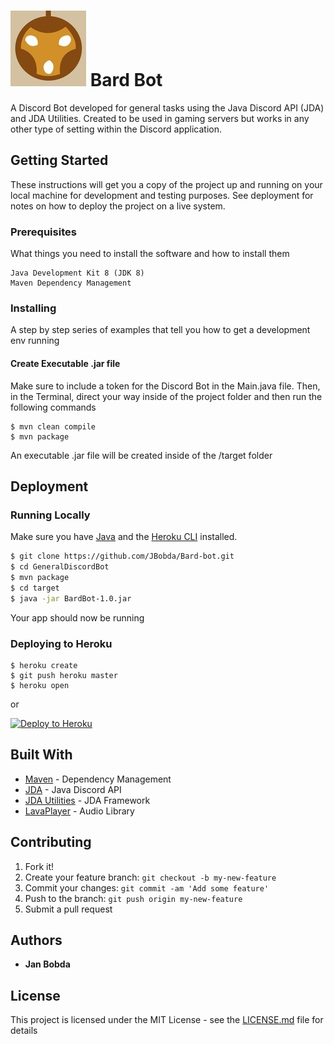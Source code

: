 # ![Bard Picture](https://github.com/JBobda/Bard-bot/blob/master/src/main/resources/smollBard.jpg)  Bard Bot 

A Discord Bot developed for general tasks using the Java Discord API (JDA) and JDA Utilities. Created to be used in gaming servers but works in any other type of setting within the Discord application.

## Getting Started

These instructions will get you a copy of the project up and running on your local machine for development and testing purposes. See deployment for notes on how to deploy the project on a live system.

### Prerequisites

What things you need to install the software and how to install them

```
Java Development Kit 8 (JDK 8)
Maven Dependency Management
```

### Installing

A step by step series of examples that tell you how to get a development env running

#### Create Executable .jar file
Make sure to include a token for the Discord Bot in the Main.java file. Then, in the Terminal, direct your way inside of the project folder and then run the following commands

```
$ mvn clean compile
$ mvn package
```

An executable .jar file will be created inside of the /target folder

## Deployment

### Running Locally

Make sure you have [Java](https://www.java.com/en/download/manual.jsp) and the [Heroku CLI](https://cli.heroku.com/) installed.

```sh
$ git clone https://github.com/JBobda/Bard-bot.git
$ cd GeneralDiscordBot
$ mvn package
$ cd target
$ java -jar BardBot-1.0.jar
```

Your app should now be running

### Deploying to Heroku

```
$ heroku create
$ git push heroku master
$ heroku open
```
or

[![Deploy to Heroku](https://www.herokucdn.com/deploy/button.png)](https://heroku.com/deploy)

## Built With

* [Maven](https://maven.apache.org/) - Dependency Management
* [JDA](https://github.com/DV8FromTheWorld/JDA) - Java Discord API
* [JDA Utilities](https://github.com/JDA-Applications/JDA-Utilities) - JDA Framework
* [LavaPlayer](https://github.com/sedmelluq/lavaplayer) - Audio Library

## Contributing

1. Fork it!
2. Create your feature branch: `git checkout -b my-new-feature`
3. Commit your changes: `git commit -am 'Add some feature'`
4. Push to the branch: `git push origin my-new-feature`
5. Submit a pull request 

## Authors

* **Jan Bobda** 

## License

This project is licensed under the MIT License - see the [LICENSE.md](https://github.com/JBobda/GeneralDiscordBot/blob/master/LICENSE) file for details

